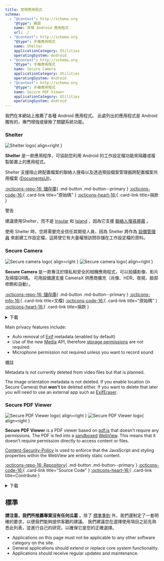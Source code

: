 ```yaml
---
title: 常規應用程式
schema:
  - "@context": http://schema.org
    "@type": 網頁
    name: 常規 Android 應用程式
    url: ./
  - "@context": http://schema.org
    "@type": 手機應用程式
    name: Shelter
    applicationCategory: Utilities
    operatingSystem: Android
  - "@context": http://schema.org
    "@type": 手機應用程式
    name: Secure Camera
    applicationCategory: Utilities
    operatingSystem: Android
  - "@context": http://schema.org
    "@type": 手機應用程式
    name: Secure PDF Viewer
    applicationCategory: Utilities
    operatingSystem: Android
---
```


我們在本網站上推薦了各種 Android 應用程式。 此處列出的應用程式是 Android 獨有的，專門增強或替換了關鍵系統功能。

### Shelter

<div class="admonition recommendation" markdown>

![Shelter logo](../assets/img/android/shelter.svg){ align=right }

**Shelter** 是一款應用程序，可協助您利用 Android 的工作設定檔功能來隔離或複製裝置上的應用程式。

Shelter 支援阻止跨配置檔案的聯絡人搜尋以及透過預設檔案管理器跨配置檔案共用檔案 ([DocumentsUI](https://source.android.com/devices/architecture/modular-system/documentsui))。

[:octicons-repo-16: 儲存庫](https://gitea.angry.im/PeterCxy/Shelter#shelter){ .md-button .md-button--primary }
[:octicons-code-16:](https://gitea.angry.im/PeterCxy/Shelter){ .card-link title="原始碼" }
[:octicons-heart-16:](https://patreon.com/PeterCxy){ .card-link title=捐款 }

</div>

<div class="admonition warning" markdown>
<p class="admonition-title">警告</p>

建議使用Shelter，而不是 [Insular](https://secure-system.gitlab.io/Insular) 和 [Island](https://github.com/oasisfeng/island) ，因為它支援 [聯絡人搜尋屏蔽](https://secure-system.gitlab.io/Insular/faq.html) 。

使用 Shelter 時，您將需要完全信任其開發人員，因為 Shelter 將作為 [設備管理員](https://developer.android.com/guide/topics/admin/device-admin) 來創建工作設定檔，這將使它有大量權限訪問存儲在工作設定檔的資料。

</div>

### Secure Camera

<div class="admonition recommendation" markdown>

![Secure camera logo](../assets/img/android/secure_camera.svg#only-light){ align=right }
![Secure camera logo](../assets/img/android/secure_camera-dark.svg#only-dark){ align=right }

**Secure Camera** 是一款專注於隱私和安全的相機應用程式，可以拍攝影像、影片及掃描QR碼。 可用設備還支援 CameraX 供應商擴充（肖像、HDR、夜視、臉部修飾和自動）。

[:octicons-repo-16: 儲存庫](https://github.com/GrapheneOS/Camera){ .md-button .md-button--primary }
[:octicons-info-16:](https://grapheneos.org/usage#camera){ .card-link title=文檔}
[:octicons-code-16:](https://github.com/GrapheneOS/Camera){ .card-link title="原始碼" }
[:octicons-heart-16:](https://grapheneos.org/donate){ .card-link title=捐款 }

<details class="downloads" markdown>
<summary>下載</summary>

- [:simple-googleplay: Google Play](https://play.google.com/store/apps/details?id=app.grapheneos.camera.play)
- [:simple-github: GitHub](https://github.com/GrapheneOS/Camera/releases)
- [:material-cube-outline: GrapheneOS App Store](https://github.com/GrapheneOS/Apps/releases)

</details>

</div>

Main privacy features include:

- Auto removal of [Exif](https://en.wikipedia.org/wiki/Exif) metadata (enabled by default)
- Use of the new [Media](https://developer.android.com/training/data-storage/shared/media) API, therefore [storage permissions](https://developer.android.com/training/data-storage) are not required
- Microphone permission not required unless you want to record sound

<div class="admonition note" markdown>
<p class="admonition-title">備註</p>

Metadata is not currently deleted from video files but that is planned.

The image orientation metadata is not deleted. If you enable location (in Secure Camera) that **won't** be deleted either. If you want to delete that later you will need to use an external app such as [ExifEraser](../data-redaction.md#exiferaser-android).

</div>

### Secure PDF Viewer

<div class="admonition recommendation" markdown>

![Secure PDF Viewer logo](../assets/img/android/secure_pdf_viewer.svg#only-light){ align=right }
![Secure PDF Viewer logo](../assets/img/android/secure_pdf_viewer-dark.svg#only-dark){ align=right }

**Secure PDF Viewer** is a PDF viewer based on [pdf.js](https://en.wikipedia.org/wiki/PDF.js) that doesn't require any permissions. The PDF is fed into a [sandboxed](https://en.wikipedia.org/wiki/Sandbox_\(software_development\)) [WebView](https://developer.android.com/guide/webapps/webview). This means that it doesn't require permission directly to access content or files.

[Content-Security-Policy](https://en.wikipedia.org/wiki/Content_Security_Policy) is used to enforce that the JavaScript and styling properties within the WebView are entirely static content.

[:octicons-repo-16: Repository](https://github.com/GrapheneOS/PdfViewer){ .md-button .md-button--primary }
[:octicons-code-16:](https://github.com/GrapheneOS/PdfViewer){ .card-link title="Source Code" }
[:octicons-heart-16:](https://grapheneos.org/donate){ .card-link title=Contribute }

<details class="downloads" markdown>
<summary>下載</summary>

- [:simple-googleplay: Google Play](https://play.google.com/store/apps/details?id=app.grapheneos.pdfviewer.play)
- [:simple-github: GitHub](https://github.com/GrapheneOS/PdfViewer/releases)
- [:material-cube-outline: GrapheneOS App Store](https://github.com/GrapheneOS/Apps/releases)

</details>

</div>

## 標準

**請注意，我們所推薦專案沒有任何瓜葛** 。除了 [標準準則](../about/criteria.md) 外，我們還制定了一套明確的要求，以便我們能夠提供客觀的建議。 我們建議您在選擇使用項目之前先熟悉此列表，並進行自己的研究，以確保它是您的正確選擇。

- Applications on this page must not be applicable to any other software category on the site.
- General applications should extend or replace core system functionality.
- Applications should receive regular updates and maintenance.
